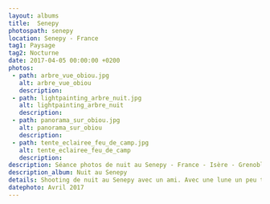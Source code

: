 ```yaml
---
layout: albums
title:  Senepy
photospath: senepy
location: Senepy - France
tag1: Paysage
tag2: Nocturne
date: 2017-04-05 00:00:00 +0200
photos:
 - path: arbre_vue_obiou.jpg
   alt: arbre_vue_obiou
   description:
 - path: lightpainting_arbre_nuit.jpg
   alt: lightpainting_arbre_nuit
   description:
 - path: panorama_sur_obiou.jpg
   alt: panorama_sur_obiou
   description:
 - path: tente_eclairee_feu_de_camp.jpg
   alt: tente_eclairee_feu_de_camp
   description:
description: Séance photos de nuit au Senepy - France - Isère - Grenoble - Photographies
description_album: Nuit au Senepy
details: Shooting de nuit au Senepy avec un ami. Avec une lune un peu trop présente, on ne s'est pas attardé sur la photo d'étoiles. On s'est plutôt amusé à faire du lightpainting avec les frontales, jouer avec la lumière du feu et profiter d'un magnifique lever de soleil sur l'Obiou.
datephoto: Avril 2017
---
```


